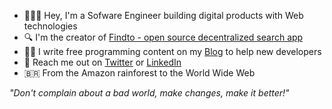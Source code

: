 
- 👨🏼‍💻 Hey, I'm a Sofware Engineer building digital products with Web technologies
- 🔍 I'm the creator of [Findto - open source decentralized search app](https://github.com/lucasm/findto)
- ✍🏻 I write free programming content on my [Blog](https://dev.to/lucasm) to help new developers 
- 💬 Reach me out on [Twitter](https://twitter.com/lucasmezs) or [LinkedIn](https://linkedin.com/in/lucasmezs)
- 🇧🇷 From the Amazon rainforest to the World Wide Web

_"Don't complain about a bad world, make changes, make it better!"_

